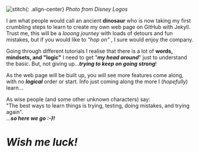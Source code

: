 
![stitch]({{site.baseurl}}/assets/images/disney-stitch-7173_disney-logo.png){: .align-center} 
_Photo from Disney Logos_

I am what people would call an ancient **dinosaur** who is now taking my first crumbling steps to learn to create my own web page on GitHub with Jekyll.
Trust me, this will be a _looong journey_ with loads of detours and fun mistakes, but if you would like to _"hop on"_ , I sure would enjoy the company. 

Going through different tutorials I realise that there is a lot of **words, mindsets, and "logic"** I need to get "**_my head around_**" just to understand the basic. But, not giving up...**_trying to keep on going strong_**!

As the web page will be built up, you will see more features come along, with no **_logical_** order or start. Info just coming along the more I (_hopefully_) learn...

As wise people (and some other unknown characters) say:  
"The best ways to learn things is trying, testing, doing mistakes, and trying again".  
...**_so here we go :-)!_** 
# **_Wish me luck!_**
